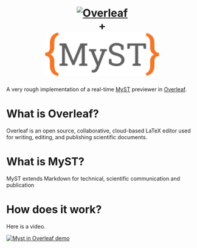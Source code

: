 <h1 align="center">
  <br>
  <a href="https://www.overleaf.com"><img src="doc/logo.png" alt="Overleaf" width="300"></a>
  <br>
  +
  <br>
  <a href="https://www.mystmd.org"><img src="doc/myst-logo.png" alt="Overleaf" width="300"></a>
</h1>

A very rough implementation of a real-time [MyST](https://www.mystmd.org) previewer  in [Overleaf](https://www.overleaf.com).

# What is Overleaf?
Overleaf is an open source, collaborative, cloud-based LaTeX editor used for writing, editing, and publishing scientific documents.

# What is MyST?
MyST extends Markdown for technical, scientific communication and publication

# How does it work?

Here is a video.

[![Myst in Overleaf demo](https://img.youtube.com/vi/spQoq6k7290/0.jpg)](https://www.youtube.com/watch?v=spQoq6k7290)